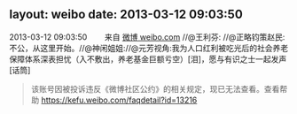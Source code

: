 layout: weibo
date: 2013-03-12 09:03:50
---
<meta name="referrer" content="no-referrer" />

2013-03-12 09:03:50  &nbsp;&nbsp;&nbsp;&nbsp;&nbsp;&nbsp; 来自 <a href="http://weibo.com/" rel="nofollow">微博 weibo.com</a>
//@王利芬: //@正略钧策赵民:不公，从这里开始。//@神闲姐姐://@元芳视角:我为人口红利被吃光后的社会养老保障体系深表担忧（入不敷出，养老基金巨额亏空）[泪]，愿与有识之士一起发声[话筒]
>  该账号因被投诉违反《微博社区公约》的相关规定，现已无法查看。查看帮助 https://kefu.weibo.com/faqdetail?id=13216
